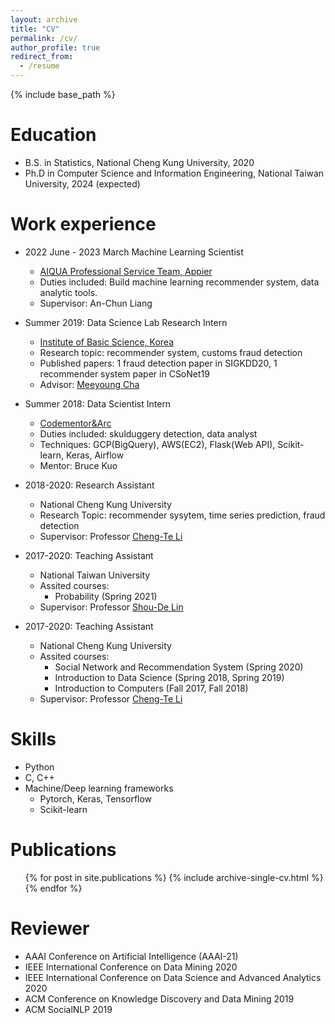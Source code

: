 ```yaml
---
layout: archive
title: "CV"
permalink: /cv/
author_profile: true
redirect_from:
  - /resume
---
```


{% include base_path %}

Education
======
* B.S. in Statistics, National Cheng Kung University, 2020
* Ph.D in Computer Science and Information Engineering, National Taiwan University, 2024 (expected)

Work experience
======
* 2022 June - 2023 March Machine Learning Scientist
  * [AIQUA Professional Service Team, Appier](https://www.appier.com/) 
  * Duties included: Build machine learning recommender system, data analytic tools.  
  * Supervisor: An-Chun Liang
* Summer 2019: Data Science Lab Research Intern
  * [Institute of Basic Science, Korea](https://www.ibs.re.kr/eng.do)
  * Research topic: recommender system, customs fraud detection
  * Published papers: 1 fraud detection paper in SIGKDD20, 1 recommender system paper in CSoNet19
  * Advisor: [Meeyoung Cha](https://cs.kaist.ac.kr/people/view?idx=418&kind=faculty&menu=160)

* Summer 2018: Data Scientist Intern
  * [Codementor&Arc](https://www.codementor.io/)
  * Duties included: skulduggery detection, data analyst
  * Techniques: GCP(BigQuery), AWS(EC2), Flask(Web API), Scikit-learn, Keras, Airflow
  * Mentor: Bruce Kuo

* 2018-2020: Research Assistant
  * National Cheng Kung University
  * Research Topic: recommender sysytem, time series prediction, fraud detection
  * Supervisor: Professor [Cheng-Te Li](https://sites.google.com/view/chengteli/)

* 2017-2020: Teaching Assistant
  * National Taiwan University
  * Assited courses: 
    * Probability (Spring 2021)
  * Supervisor: Professor [Shou-De Lin](https://www.csie.ntu.edu.tw/~sdlin/)

* 2017-2020: Teaching Assistant
  * National Cheng Kung University
  * Assited courses: 
    * Social Network and Recommendation System (Spring 2020)
    * Introduction to Data Science (Spring 2018, Spring 2019)
    * Introduction to Computers (Fall 2017, Fall 2018)
  * Supervisor: Professor [Cheng-Te Li](https://sites.google.com/view/chengteli/)
  
Skills
======
* Python
* C, C++
* Machine/Deep learning frameworks
  * Pytorch, Keras, Tensorflow
  * Scikit-learn

Publications
======
  <ul>{% for post in site.publications %}
    {% include archive-single-cv.html %}
  {% endfor %}</ul>
  
Reviewer
======
* AAAI Conference on Artificial Intelligence (AAAI-21)
* IEEE International Conference on Data Mining 2020
* IEEE International Conference on Data Science and Advanced Analytics 2020
* ACM Conference on Knowledge Discovery and Data Mining 2019
* ACM SocialNLP 2019
